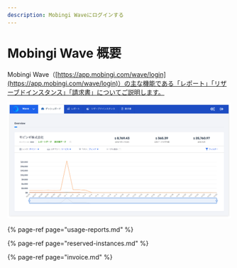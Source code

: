 ```yaml
---
description: Mobingi Waveにログインする
---
```


# Mobingi Wave 概要

Mobingi Wave（[https://app.mobingi.com/wave/login](https://app.mobingi.com/wave/login)）の主な機能である「レポート」「リザーブドインスタンス」「請求書」についてご説明します。

![](../../.gitbook/assets/screen-shot-2018-11-26-at-16.30.58.png)

{% page-ref page="usage-reports.md" %}

{% page-ref page="reserved-instances.md" %}

{% page-ref page="invoice.md" %}



